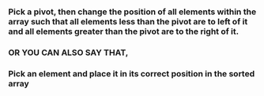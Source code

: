 ### Pick a pivot, then change the position of all elements within the array such that all elements less than the pivot are to left of it and all elements greater than the pivot are to the right of it.

### OR YOU CAN ALSO SAY THAT, 

### Pick an element and place it in its correct position in the sorted array
